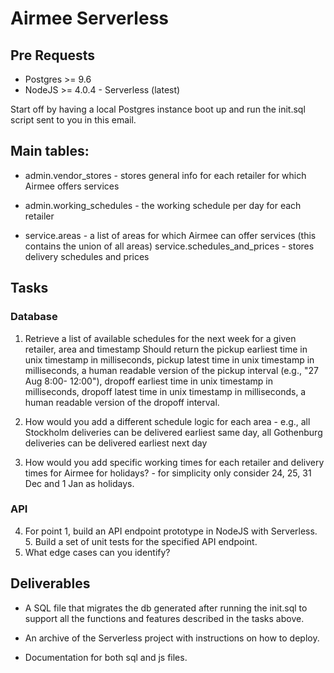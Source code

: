 # Airmee Serverless

## Pre Requests

- Postgres >= 9.6
- NodeJS >= 4.0.4 - Serverless (latest)

Start off by having a local Postgres instance boot up and run the init.sql script sent to you in this email.

## Main tables:

- admin.vendor_stores - stores general info for each retailer for which Airmee offers services

- admin.working_schedules - the working schedule per day for each retailer

- service.areas - a list of areas for which Airmee can offer services (this contains the union of all areas)
  service.schedules_and_prices - stores delivery schedules and prices

## Tasks

### Database

1. Retrieve a list of available schedules for the next week for a given retailer, area and timestamp Should return the
   pickup earliest time in unix timestamp in milliseconds, pickup latest time in unix timestamp in milliseconds, a human
   readable version of the pickup interval (e.g., "27 Aug 8:00- 12:00"), dropoff earliest time in unix timestamp in
   milliseconds, dropoff latest time in unix timestamp in milliseconds, a human readable version of the dropoff
   interval.

2. How would you add a different schedule logic for each area - e.g., all Stockholm deliveries can be delivered earliest
   same day, all Gothenburg deliveries can be delivered earliest next day

3. How would you add specific working times for each retailer and delivery times for Airmee for holidays? - for
   simplicity only consider 24, 25, 31 Dec and 1 Jan as holidays.

### API

4. For point 1, build an API endpoint prototype in NodeJS with Serverless. 5. Build a set of unit tests for the
   specified API endpoint.
6. What edge cases can you identify?

## Deliverables

- A SQL file that migrates the db generated after running the init.sql to support all the functions and features
  described in the tasks above.

- An archive of the Serverless project with instructions on how to deploy.

- Documentation for both sql and js files.